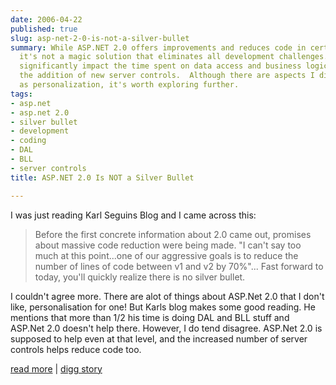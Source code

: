 ```yaml
---
date: 2006-04-22
published: true
slug: asp-net-2-0-is-not-a-silver-bullet
summary: While ASP.NET 2.0 offers improvements and reduces code in certain areas,
  it's not a magic solution that eliminates all development challenges.  It doesn't
  significantly impact the time spent on data access and business logic layers, despite
  the addition of new server controls.  Although there are aspects I dislike, such
  as personalization, it's worth exploring further.
tags:
- asp.net
- asp.net 2.0
- silver bullet
- development
- coding
- DAL
- BLL
- server controls
title: ASP.NET 2.0 Is NOT a Silver Bullet

---
```

I was just reading Karl Seguins Blog and I came across this:<blockquote class="posterous_medium_quote">Before the first concrete information about 2.0 came out, promises about massive code reduction were being made.  "I can't say too much at this point...one of our aggressive goals is to reduce the number of lines of code between v1 and v2 by 70%"... Fast forward to today, you'll quickly realize there is no silver bullet.</blockquote><p />I couldn't agree more.  There are alot of things about ASP.Net 2.0 that I don't like, personalisation for one!  But Karls blog makes some good reading.  He mentions that more than 1/2 his time is doing DAL and BLL stuff and ASP.Net 2.0 doesn't help there.  However, I do tend disagree. ASP.Net 2.0 is supposed to help even at that level, and the increased number of server controls helps reduce code too.<p /><p /><a href="http://codebetter.com/blogs/karlseguin/archive/2006/04/20/143118.aspx">read more</a> | <a href="http://digg.com/programming/ASP.NET_2.0_Is_NOT_a_Silver_Bullet">digg story</a>

